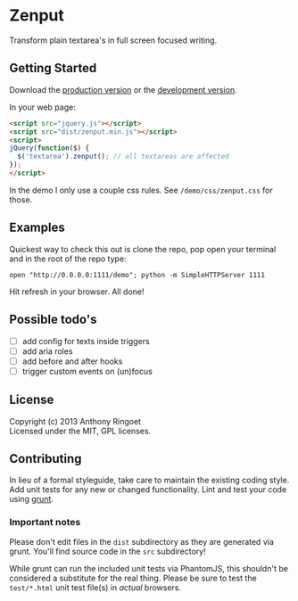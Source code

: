 # Zenput

Transform plain textarea's in full screen focused writing.

## Getting Started
Download the [production version][min] or the [development version][max].

[min]: https://raw.github.com/anthonyringoet/zenput/master/dist/zenput.min.js
[max]: https://raw.github.com/anthonyringoet/zenput/master/dist/zenput.js

In your web page:

```html
<script src="jquery.js"></script>
<script src="dist/zenput.min.js"></script>
<script>
jQuery(function($) {
  $('textarea').zenput(); // all textareas are affected
});
</script>
```

In the demo I only use a couple css rules.
See `/demo/css/zenput.css` for those.

## Examples
Quickest way to check this out is clone the repo, pop open your terminal and in the root of the repo type:

```
open "http://0.0.0.0:1111/demo"; python -m SimpleHTTPServer 1111
```

Hit refresh in your browser. All done!

## Possible todo's ##
- [ ] add config for texts inside triggers
- [ ] add aria roles
- [ ] add before and after hooks
- [ ] trigger custom events on (un)focus

## License
Copyright (c) 2013 Anthony Ringoet  
Licensed under the MIT, GPL licenses.

## Contributing
In lieu of a formal styleguide, take care to maintain the existing coding style. Add unit tests for any new or changed functionality. Lint and test your code using [grunt](https://github.com/cowboy/grunt).

### Important notes
Please don't edit files in the `dist` subdirectory as they are generated via grunt. You'll find source code in the `src` subdirectory!

While grunt can run the included unit tests via PhantomJS, this shouldn't be considered a substitute for the real thing. Please be sure to test the `test/*.html` unit test file(s) in _actual_ browsers.
